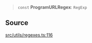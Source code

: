 > `const` **ProgramURLRegex**: `RegExp`

## Source

[src/utils/regexes.ts:116](https://github.com/bhavjitChauhan/khan-api/blob/214cc6672777162cd3ec638a3ad3a22f7fe37e04/src/utils/regexes.ts#L116)
